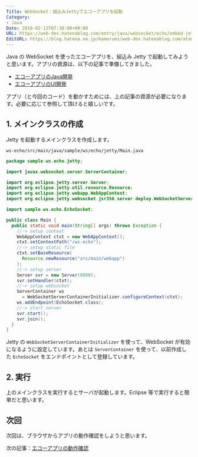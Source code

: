 ```yaml
---
Title: WebSocket：組込みJettyでエコーアプリを起動
Category:
- Java
Date: 2018-02-13T07:30:00+09:00
URL: https://web-dev.hatenablog.com/entry/java/websocket/echo/embed-jetty
EditURL: https://blog.hatena.ne.jp/mamorums/web-dev.hatenablog.com/atom/entry/17391345971615017656
---
```


Java の WebSocket を使ったエコーアプリを、組込み Jetty で起動してみようと思います。アプリの資源は、以下の記事で準備してきました。

- [エコーアプリのJava開発](/entry/java/websocket/echo/dev-java)
- [エコーアプリのUI開発](/entry/java/websocket/echo/dev-ui)

アプリ（と今回のコード）を動かすためには、上の記事の資源が必要になります。必要に応じて参照して頂けると嬉しいです。


## 1. メインクラスの作成
Jetty を起動するメインクラスを作成します。

`ws-echo/src/main/java/sample/ws/echo/jetty/Main.java`

```java
package sample.ws.echo.jetty;

import javax.websocket.server.ServerContainer;

import org.eclipse.jetty.server.Server;
import org.eclipse.jetty.util.resource.Resource;
import org.eclipse.jetty.webapp.WebAppContext;
import org.eclipse.jetty.websocket.jsr356.server.deploy.WebSocketServerContainerInitializer;

import sample.ws.echo.EchoSocket;

public class Main {
  public static void main(String[] args) throws Exception {
    //-> setup context
    WebAppContext ctxt = new WebAppContext();
    ctxt.setContextPath("/ws-echo");
    //-> setup static file
    ctxt.setBaseResource(
      Resource.newResource("src/main/webapp")
    );
    //-> setup server
    Server svr = new Server(8080);
    svr.setHandler(ctxt);
    //-> setup websocket
    ServerContainer ws
      = WebSocketServerContainerInitializer.configureContext(ctxt);
    ws.addEndpoint(EchoSocket.class);
    //-> start server
    svr.start();
    svr.join();
  }
}
```

Jetty の `WebSocketServerContainerInitializer` を使って、WebSocket が有効になるように設定しています。あとは `ServerContainer` を使って、以前作成した `EchoSocket` をエンドポイントとして登録しています。


## 2. 実行
上のメインクラスを実行するとサーバが起動します。Eclipse 等で実行すると簡単だと思います。


## 次回
次回は、ブラウザからアプリの動作確認をしようと思います。

次の記事：[エコーアプリの動作確認](/entry/java/websocket/echo/check)


